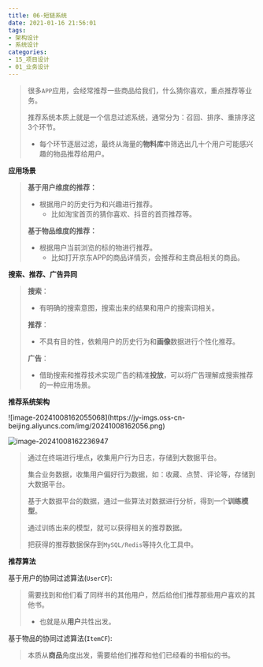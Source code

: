```yaml
---
title: 06-短链系统
date: 2021-01-16 21:56:01
tags:
- 架构设计
- 系统设计
categories: 
- 15_项目设计
- 01_业务设计
---
```



<blockquote>
<p>很多<code>APP</code>应用，会经常推荐一些商品给我们，什么猜你喜欢，重点推荐等业务。</p>
<p>推荐系统本质上就是一个信息过滤系统，通常分为：召回、排序、重排序这3个环节。</p>
<ul>
<li>每个环节逐层过滤，最终从海量的<strong>物料库</strong>中筛选出几十个用户可能感兴趣的物品推荐给用户。</li>
</ul>
</blockquote>
<p><strong>应用场景</strong></p>
<blockquote>
<p><strong>基于用户维度的推荐：</strong></p>
<ul>
<li>根据用户的历史行为和兴趣进行推荐。<ul>
<li>比如淘宝首页的猜你喜欢、抖音的首页推荐等。</li>
</ul>
</li>
</ul>
<p><strong>基于物品维度的推荐：</strong></p>
<ul>
<li>根据用户当前浏览的标的物进行推荐。<ul>
<li>比如打开京东APP的商品详情页，会推荐和主商品相关的商品。</li>
</ul>
</li>
</ul>
</blockquote>
<p><strong>搜索、推荐、广告异同</strong></p>
<blockquote>
<p><strong>搜索</strong>：</p>
<ul>
<li>有明确的搜索意图，搜索出来的结果和用户的搜索词相关。</li>
</ul>
<p><strong>推荐</strong>：</p>
<ul>
<li>不具有目的性，依赖用户的历史行为和<strong>画像</strong>数据进行个性化推荐。</li>
</ul>
<p><strong>广告</strong>：</p>
<ul>
<li>借助搜索和推荐技术实现广告的精准<strong>投放</strong>，可以将广告理解成搜索推荐的一种应用场景。</li>
</ul>
</blockquote>
<p><strong>推荐系统架构</strong></p>
![image-20241008162055068](https://jy-imgs.oss-cn-beijing.aliyuncs.com/img/20241008162056.png)





![image-20241008162236947](https://jy-imgs.oss-cn-beijing.aliyuncs.com/img/20241008162237.png)



<blockquote>
<p>通过在终端进行埋点<strong>，</strong>收集用户行为日志，存储到大数据平台。</p>
<p>集合业务数据，收集用户偏好行为数据，如：收藏、点赞、评论等，存储到大数据平台。</p>
<p>基于大数据平台的数据，通过一些算法对数据进行分析，得到一个<strong>训练模型</strong>。</p>
<p>通过训练出来的模型，就可以获得相关的推荐数据。</p>
<p>把获得的推荐数据保存到<code>MySQL/Redis</code>等持久化工具中。</p>
</blockquote>
<p><strong>推荐算法</strong></p>
<p>基于用户的协同过滤算法(<code>UserCF</code>):</p>
<blockquote>
<p>需要找到和他们看了同样书的其他用户，然后给他们推荐那些用户喜欢的其他书。</p>
<ul>
<li>也就是从<strong>用户</strong>共性出发。</li>
</ul>
</blockquote>
<p>基于物品的协同过滤算法(<code>ItemCF</code>):</p>
<blockquote>
<p>本质从<strong>商品</strong>角度出发，需要给他们推荐和他们已经看的书相似的书。</p>
</blockquote>

